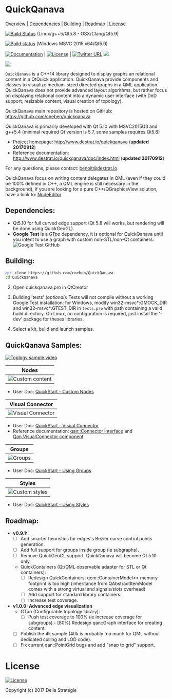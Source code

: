 QuickQanava 
============================

[Overview](#QuickQanava) |
[Dependencies](#Dependencies) |
[Building](#building) |
[Roadmap](#Roadmap) |
[License](#license)

[![Build Status](https://travis-ci.org/cneben/QuickQanava.svg?branch=master)](https://travis-ci.org/cneben/QuickQanava)  (Linux/g++5/Qt5.8 - OSX/Clang/Qt5.9)

[![Build status](https://ci.appveyor.com/api/projects/status/ghpiaqqew63er8ea?svg=true)](https://ci.appveyor.com/project/cneben/quickqanava) (Windows MSVC 2015 x64/Qt5.9)

[![Documentation](https://img.shields.io/badge/docs-doxygen-blue.svg)](http://www.destrat.io/quickqanava/doc) |
[![License](https://img.shields.io/badge/License-BSD%203--Clause-blue.svg)](https://opensource.org/licenses/BSD-3-Clause) |
[![Twitter URL](https://img.shields.io/twitter/url/https/twitter.com/fold_left.svg?style=social&label=Follow%20%40QuickQanava)](https://twitter.com/QuickQanava)
![](https://img.shields.io/badge/version-0.9.2-blue.svg)

![](https://github.com/cneben/QuickQanava/blob/master/doc/web/docs/images/home.png)

`QuickQanava` is a C++14 library designed to display graphs an relational content in a QtQuick application. QuickQanava provide components and classes to visualize medium-sized directed graphs in a QML application. QuickQanava does not provide advanced layout algorithms, but rather focus on displaying relational content into a dynamic user interface (with DnD support, resizable content, visual creation of topology).

QuickQanava main repository is hosted on GitHub: https://github.com/cneben/quickqanava

QuickQanava is primarily developed with Qt 5.10 with MSVC2015U3 and g++5.4 (minimal required Qt version is 5.7, some samples requires Qt5.8)

+ Project homepage: http://www.destrat.io/quickqanava (**updated 20170912**)
+ Reference documentation: http://www.destrat.io/quickqanava/doc/index.html (**updated 20170912**)

For any questions, please contact: benoit@destrat.io

QuickQanava focus on writing content delegates in QML (even if they could be 100% defined in C++, a QML engine is still necessary in the background), if you are looking for a pure C++/QGraphicsView solution, have a look to: [NodeEditor](https://github.com/paceholder/nodeeditor)

## Dependencies:

- Qt5.10 for full curved edge support (Qt 5.8 will works, but rendering will be done using QuickGeoGL).
- **Google Test** is a *GTpo* dependency, it is optional for QuickQanava until you intent to use a graph with custom non-STL/non-Qt containers: ![Google Test GitHub](https://github.com/google/googletest)

## Building:

```sh
git clone https://github.com/cneben/QuickQanava
cd QuickQanava
```
2. Open quickqanava.pro in QtCreator
  4. Building 'tests' (_optional_): Tests will not compile without a working Google Test installation: for Windows, modify win32-msvc*:GMOCK_DIR and win32-msvc*:GTEST_DIR in `tests.pro` with path containing a valid build directory. On Linux, no configuration is required, just install the '-dev' package for theses libraries.

3. Select a kit, build and launch samples.

## QuickQanava Samples:

[![Toplogy sample video](https://img.youtube.com/vi/bUTO_PeegP4/0.jpg)](https://www.youtube.com/watch?v=bUTO_PeegP4)

| Nodes       | 
| :---:       |
| ![Custom content](https://github.com/cneben/QuickQanava/blob/master/doc/web/docs/images/sample-nodes.gif) |

  - User Doc:  [QuickStart - Custom Nodes](http://www.destrat.io/quickqanava/gettingstarted/index.html#displaying-custom-nodes)

| Visual Connector       |   
| :---:                  | 
![Visual Connector](https://github.com/cneben/QuickQanava/blob/master/doc/web/docs/images/sample-connector.gif) |

  - User Doc:  [QuickStart - Visual Connector](http://www.destrat.io/quickqanava/gettingstarted/index.html#topology)
  - Reference documentation: [qan::Connector interface](http://www.destrat.io/quickqanava/doc/classqan_1_1_connector.html) and [Qan.VisualConnector component](http://www.destrat.io/quickqanava/doc/class_visual_connector.html)

| Groups       | 
| :---:        | 
| ![Groups](https://github.com/cneben/QuickQanava/blob/master/doc/web/docs/images/sample-groups.gif) |

  - User Doc:  [QuickStart - Using Groups](http://www.destrat.io/quickqanava/gettingstarted/index.html#using-groups)

| Styles       |
| :---:        | 
| ![Custom styles](https://github.com/cneben/QuickQanava/blob/master/doc/web/docs/images/sample-styles.gif) |

  - User Doc:  [QuickStart - Using Styles](http://www.destrat.io/quickqanava/gettingstarted/index.html#defining-styles)

  
## Roadmap:

  - **v0.9.1:**:	 
    - [ ] Add smarter heuristics for edges's Bezier curve control points generation.
    - [ ] Add full support for groups inside group (ie subgraphs).
    - [ ] Remove QuickGeoGL support, QuickQanava will become Qt 5.10 only.
	- QuickContainers (Qt/QML observable adapter for STL or Qt containers):
		- [ ] Redesign QuickContainers: qcm::ContainerModel<> memory footprint is too high (inheritance from QAbstractItemModel comes with a strong virtual and signals/slots overhead)
		- [ ] Add support for standard library containers.
		- [ ] Increase test coverage.
  - **v1.0.0: Advanced edge visualization**	 
    - GTpo (Configurable topology library):
	  - [ ] Push test coverage to 100% (ie increase coverage for subgroups).- [80%] Redesign qan::Graph interface for creating content.
    - [ ] Publish the 4k sample (40k is probably too much for QML without dedicated culling and LOD code).
    - [ ] Fix current qan::PointGrid bugs and add "snap to grid" support.

License
=======

[![License](https://img.shields.io/badge/License-BSD%203--Clause-blue.svg)](https://opensource.org/licenses/BSD-3-Clause)

Copyright (c) 2017 Delia Stratégie

